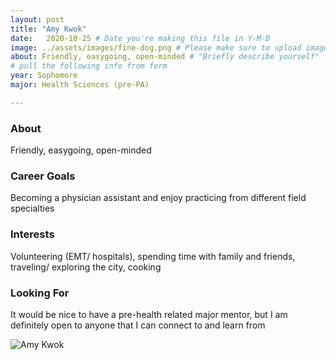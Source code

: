 ```yaml
---
layout: post
title: "Amy Kwok"
date:   2020-10-25 # Date you're making this file in Y-M-D
image: ../assets/images/fine-dog.png # Please make sure to upload image in /assets/images/fname-lastname.ext format 
about: Friendly, easygoing, open-minded # "Briefly describe yourself"
# pull the following info from form
year: Sophomore
major: Health Sciences (pre-PA)

---
```


### About

Friendly, easygoing, open-minded

### Career Goals

Becoming a physician assistant and enjoy practicing from different field specialties

### Interests

Volunteering (EMT/ hospitals), spending time with family and friends, traveling/ exploring the city, cooking

### Looking For

It would be nice to have a pre-health related major mentor, but I am definitely open to anyone that I can connect to and learn from

<div class="text-center my-5">
    <img src="{{ "assets/images/amy-kwok.png" | absolute_url }}" alt="Amy Kwok" class="rounded post-img" />
</div>
